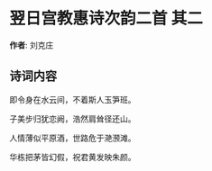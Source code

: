 # 翌日宫教惠诗次韵二首  其二

**作者**: 刘克庄

## 诗词内容

即令身在水云间，不着斯人玉笋班。

子美步归犹恋阙，浩然肩耸径还山。

人情薄似平原酒，世路危于滟滪滩。

华栋把茅皆幻假，祝君黄发映朱颜。

